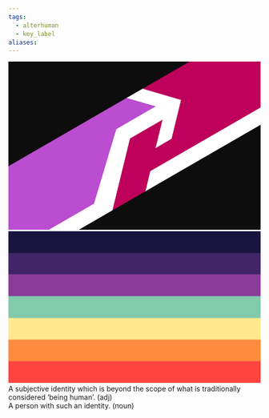 ```yaml
---
tags:
  - alterhuman
  - key_label
aliases: 
---
```

![alterhuman](../images/alterhuman.png)  
![alterhuman alt.png](../images/alterhuman%20alt.png)A subjective identity which is beyond the scope of what is traditionally considered ‘being human’.  (adj)    
A person with such an identity. (noun)